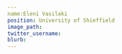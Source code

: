 ```yaml
---
name:Eleni Vasilaki
position: University of Shieffield
image_path:
twitter_username:
blurb:
---
```

